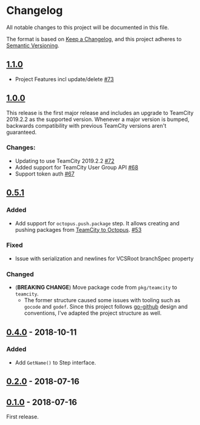 # Changelog

All notable changes to this project will be documented in this file.

The format is based on [Keep a Changelog](https://keepachangelog.com/en/1.0.0/),
and this project adheres to [Semantic Versioning](https://semver.org/spec/v2.0.0.html).

## [1.1.0]  

- Project Features incl update/delete [#73]

## [1.0.0]  

This release is the first major release and includes an upgrade to TeamCity 2019.2.2 as the supported version.
Whenever a major version is bumped, backwards compatibility with previous TeamCity versions aren't guaranteed.

### Changes:
- Updating to use TeamCity 2019.2.2 [#72]
- Added support for TeamCity User Group API [#68]
- Support token auth [#67]

## [0.5.1]

### Added

- Add support for `octopus.push.package` step. It allows creating and pushing packages from [TeamCity to Octopus](https://octopus.com/docs/api-and-integration/teamcity). [#53]

### Fixed
- Issue with serialization and newlines for VCSRoot branchSpec property

### Changed

- (**BREAKING CHANGE**) Move package code from `pkg/teamcity` to `teamcity`.
  - The former structure caused some issues with tooling such as `gocode` and `godef`.
  Since this project follows [go-github](https://github.com/google/go-github) design and conventions, I've adapted the project structure as well.

## [0.4.0] - 2018-10-11

### Added

- Add `GetName()` to Step interface.

## [0.2.0] - 2018-07-16

## [0.1.0] - 2018-07-16

First release.

[//]: # (Release links)
[1.1.0]: https://github.com/cvbarros/go-teamcity-sdk/releases/tag/v1.1.0
[1.0.0]: https://github.com/cvbarros/go-teamcity-sdk/releases/tag/v1.0.0
[0.5.1]: https://github.com/cvbarros/go-teamcity-sdk/releases/tag/v0.5.1
[0.4.0]: https://github.com/cvbarros/go-teamcity-sdk/releases/tag/v0.4.0
[0.2.0]: https://github.com/cvbarros/go-teamcity-sdk/releases/tag/v0.2.0
[0.1.0]: https://github.com/cvbarros/go-teamcity-sdk/releases/tag/v0.1.0

[//]: # (Issue/PR links)
[#53]: https://github.com/cvbarros/go-teamcity-sdk/pull/53
[#67]: https://github.com/cvbarros/go-teamcity/pull/67
[#68]: https://github.com/cvbarros/go-teamcity/pull/68
[#72]: https://github.com/cvbarros/go-teamcity/pull/72
[#73]: https://github.com/cvbarros/go-teamcity/pull/73